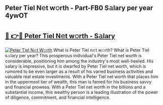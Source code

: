 ## Peter Tiel N𝚎t w𝚘rth - Part-FB0 S𝚊lary per year 4ywOT

# <h2><a href="http://gc15doe.nevu.top/?p=Peter+Tiel">🔗 👉🔴 Peter Tiel N𝚎t w𝚘rth - S𝚊lary</a></h2>

[![Peter Tiel N𝚎t W𝚘rth](https://i.imgur.com/Oavwk0R.jpeg)](http://gc15doe.nevu.top/?p=Peter+Tiel)
What is Peter Tiel n𝚎t w𝚘rth? What is Peter Tiel s𝚊lary per year?
This prosperous individual's Peter Tiel net worth is considerable, positioning him among the industry's most well-heeled. His salary is impressive, but it is dwarfed by Peter Tiel net worth, which is rumored to be even larger as a result of his varied business activities and valuable real estate investments. With a Peter Tiel net worth that places him in the uppermost tier of wealth, this man is famed for his business savvy and financial prowess. With a Peter Tiel net worth in the billions and a substantial income, this wealthy person is a leading illustration of the power of diligence, commitment, and financial intelligence.

